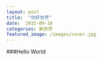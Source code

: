 ```yaml
---
layout: post
title:  "你好世界"
date:  2015-09-18
categories: 新世界
featured_image: /images/cover.jpg
---
```


###Hello World
